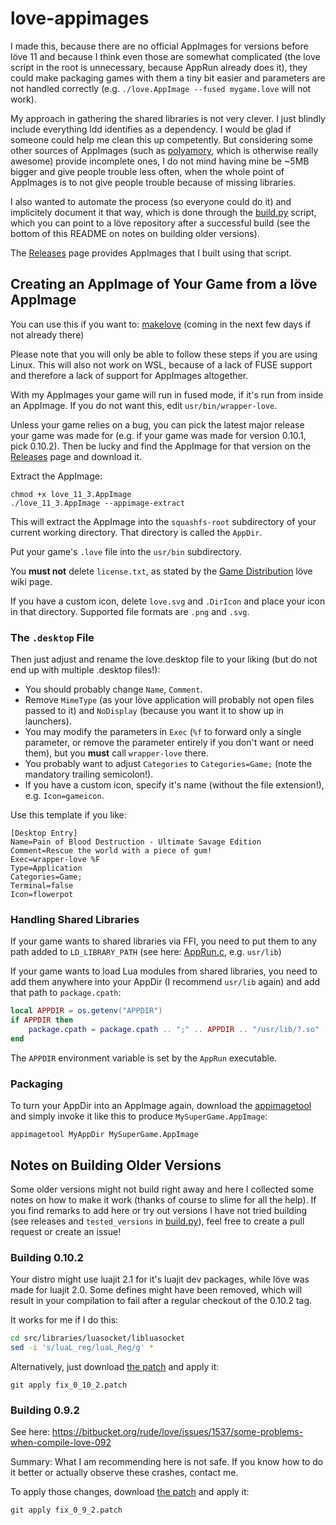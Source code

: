 # love-appimages

I made this, because there are no official AppImages for versions before löve 11 and because I think even those are somewhat complicated (the love script in the root is unnecessary, because AppRun already does it), they could make packaging games with them a tiny bit easier and parameters are not handled correctly (e.g. `./love.AppImage --fused mygame.love` will not work).

My approach in gathering the shared libraries is not very clever. I just blindly include everything ldd identifies as a dependency. I would be glad if someone could help me clean this up competently. But considering some other sources of AppImages (such as [polyamory](https://github.com/megagrump/polyamory), which is otherwise really awesome) provide incomplete ones, I do not mind having mine be ~5MB bigger and give people trouble less often, when the whole point of AppImages is to not give people trouble because of missing libraries.

I also wanted to automate the process (so everyone could do it) and implicitely document it that way, which is done through the [build.py](build.py) script, which you can point to a löve repository after a successful build (see the bottom of this README on notes on building older versions).

The [Releases](https://github.com/pfirsich/love-appimages/releases) page provides AppImages that I built using that script.

## Creating an AppImage of Your Game from a löve AppImage
You can use this if you want to: [makelove](https://github.com/pfirsich/makelove) (coming in the next few days if not already there)

Please note that you will only be able to follow these steps if you are using Linux. This will also not work on WSL, because of a lack of FUSE support and therefore a lack of support for AppImages altogether.

With my AppImages your game will run in fused mode, if it's run from inside an AppImage. If you do not want this, edit `usr/bin/wrapper-love`.

Unless your game relies on a bug, you can pick the latest major release your game was made for (e.g. if your game was made for version 0.10.1, pick 0.10.2). Then be lucky and find the AppImage for that version on the [Releases](https://github.com/pfirsich/love-appimages/releases) page and download it.

Extract the AppImage:
```
chmod +x love_11_3.AppImage
./love_11_3.AppImage --appimage-extract
```
This will extract the AppImage into the `squashfs-root` subdirectory of your current working directory. That directory is called the `AppDir`.

Put your game's `.love` file into the `usr/bin` subdirectory.

You **must not** delete `license.txt`, as stated by the [Game Distribution](https://love2d.org/wiki/Game_Distribution) löve wiki page.

If you have a custom icon, delete `love.svg` and `.DirIcon` and place your icon in that directory. Supported file formats are `.png` and `.svg`.

### The `.desktop` File
Then just adjust and rename the love.desktop file to your liking (but do not end up with multiple .desktop files!):
- You should probably change `Name`, `Comment`.
- Remove `MimeType` (as your löve application will probably not open files passed to it) and `NoDisplay` (because you want it to show up in launchers).
- You may modify the parameters in `Exec` (`%f` to forward only a single parameter, or remove the parameter entirely if you don't want or need them), but you **must** call `wrapper-love` there.
- You probably want to adjust `Categories` to `Categories=Game;` (note the mandatory trailing semicolon!).
- If you have a custom icon, specify it's name (without the file extension!), e.g. `Icon=gameicon`.

Use this template if you like:
```
[Desktop Entry]
Name=Pain of Blood Destruction - Ultimate Savage Edition
Comment=Rescue the world with a piece of gum!
Exec=wrapper-love %F
Type=Application
Categories=Game;
Terminal=false
Icon=flowerpot
```

### Handling Shared Libraries
If your game wants to shared libraries via FFI, you need to put them to any path added to `LD_LIBRARY_PATH` (see here: [AppRun.c](https://github.com/AppImage/AppImageKit/blob/2d36ff7f6627f9a2e52039e3c4ef0928958f62ed/src/AppRun.c#L175), e.g.  `usr/lib`)

If your game wants to load Lua modules from shared libraries, you need to add them anywhere into your AppDir (I recommend `usr/lib` again) and add that path to `package.cpath`:
```lua
local APPDIR = os.getenv("APPDIR")
if APPDIR then
    package.cpath = package.cpath .. ";" .. APPDIR .. "/usr/lib/?.so"
end
```
The `APPDIR` environment variable is set by the `AppRun` executable.

### Packaging
To turn your AppDir into an AppImage again, download the [appimagetool](https://github.com/AppImage/AppImageKit/releases/download/continuous/appimagetool-x86_64.AppImage) and simply invoke it like this to produce `MySuperGame.AppImage`:
```
appimagetool MyAppDir MySuperGame.AppImage
```

## Notes on Building Older Versions

Some older versions might not build right away and here I collected some notes on how to make it work (thanks of course to slime for all the help).
If you find remarks to add here or try out versions I have not tried building (see releases and `tested_versions` in [build.py](build.py)), feel free to create a pull request or create an issue!

### Building 0.10.2
Your distro might use luajit 2.1 for it's luajit dev packages, while löve was made for luajit 2.0. Some defines might have been removed, which will result in your compilation to fail after a regular checkout of the 0.10.2 tag.

It works for me if I do this:
```bash
cd src/libraries/luasocket/libluasocket
sed -i 's/luaL_reg/luaL_Reg/g' *
```

Alternatively, just download [the patch](fix_0_10_2.patch) and apply it:
```
git apply fix_0_10_2.patch
```

### Building 0.9.2
See here: https://bitbucket.org/rude/love/issues/1537/some-problems-when-compile-love-092

Summary: What I am recommending here is not safe. If you know how to do it better or actually observe these crashes, contact me.

To apply those changes, download [the patch](fix_0_9_2.patch) and apply it:
```
git apply fix_0_9_2.patch
```
